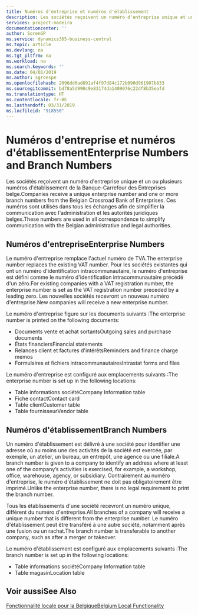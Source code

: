 ```yaml
---
title: Numéros d'entreprise et numéros d'établissement
description: Les sociétés reçoivent un numéro d'entreprise unique et un ou plusieurs numéros d'établissement de la Banque-Carrefour des Entreprises belge. Ces numéros sont utilisés dans tous les échanges afin de simplifier la communication avec l'administration et les autorités juridiques belges.
services: project-madeira
documentationcenter: ''
author: SorenGP
ms.service: dynamics365-business-central
ms.topic: article
ms.devlang: na
ms.tgt_pltfrm: na
ms.workload: na
ms.search.keywords: ''
ms.date: 04/01/2019
ms.author: sgroespe
ms.openlocfilehash: 2096dd6ad891af4f97d84c172b090d961907b833
ms.sourcegitcommit: bd78a5d990c9e83174da1409076c22df8b35eafd
ms.translationtype: HT
ms.contentlocale: fr-BE
ms.lasthandoff: 03/31/2019
ms.locfileid: "918550"
---
```

# <a name="enterprise-numbers-and-branch-numbers"></a><span data-ttu-id="111ee-104">Numéros d'entreprise et numéros d'établissement</span><span class="sxs-lookup"><span data-stu-id="111ee-104">Enterprise Numbers and Branch Numbers</span></span>
<span data-ttu-id="111ee-105">Les sociétés reçoivent un numéro d'entreprise unique et un ou plusieurs numéros d'établissement de la Banque-Carrefour des Entreprises belge.</span><span class="sxs-lookup"><span data-stu-id="111ee-105">Companies receive a unique enterprise number and one or more branch numbers from the Belgian Crossroad Bank of Enterprises.</span></span> <span data-ttu-id="111ee-106">Ces numéros sont utilisés dans tous les échanges afin de simplifier la communication avec l'administration et les autorités juridiques belges.</span><span class="sxs-lookup"><span data-stu-id="111ee-106">These numbers are used in all correspondence to simplify communication with the Belgian administrative and legal authorities.</span></span>  

## <a name="enterprise-numbers"></a><span data-ttu-id="111ee-107">Numéros d'entreprise</span><span class="sxs-lookup"><span data-stu-id="111ee-107">Enterprise Numbers</span></span>  
 <span data-ttu-id="111ee-108">Le numéro d'entreprise remplace l'actuel numéro de TVA.</span><span class="sxs-lookup"><span data-stu-id="111ee-108">The enterprise number replaces the existing VAT number.</span></span> <span data-ttu-id="111ee-109">Pour les sociétés existantes qui ont un numéro d'identification intracommunautaire, le numéro d'entreprise est défini comme le numéro d'identification intracommunautaire précédé d'un zéro.</span><span class="sxs-lookup"><span data-stu-id="111ee-109">For existing companies with a VAT registration number, the enterprise number is set as the VAT registration number preceded by a leading zero.</span></span> <span data-ttu-id="111ee-110">Les nouvelles sociétés recevront un nouveau numéro d'entreprise.</span><span class="sxs-lookup"><span data-stu-id="111ee-110">New companies will receive a new enterprise number.</span></span>  

 <span data-ttu-id="111ee-111">Le numéro d'entreprise figure sur les documents suivants :</span><span class="sxs-lookup"><span data-stu-id="111ee-111">The enterprise number is printed on the following documents:</span></span>  

-   <span data-ttu-id="111ee-112">Documents vente et achat sortants</span><span class="sxs-lookup"><span data-stu-id="111ee-112">Outgoing sales and purchase documents</span></span>  
-   <span data-ttu-id="111ee-113">États financiers</span><span class="sxs-lookup"><span data-stu-id="111ee-113">Financial statements</span></span>  
-   <span data-ttu-id="111ee-114">Relances client et factures d'intérêts</span><span class="sxs-lookup"><span data-stu-id="111ee-114">Reminders and finance charge memos</span></span>  
-   <span data-ttu-id="111ee-115">Formulaires et fichiers intracommunautaires</span><span class="sxs-lookup"><span data-stu-id="111ee-115">Intrastat forms and files</span></span>  

<span data-ttu-id="111ee-116">Le numéro d'entreprise est configuré aux emplacements suivants :</span><span class="sxs-lookup"><span data-stu-id="111ee-116">The enterprise number is set up in the following locations:</span></span>  

-   <span data-ttu-id="111ee-117">Table informations société</span><span class="sxs-lookup"><span data-stu-id="111ee-117">Company Information table</span></span>  
-   <span data-ttu-id="111ee-118">Fiche contact</span><span class="sxs-lookup"><span data-stu-id="111ee-118">Contact card</span></span>  
-   <span data-ttu-id="111ee-119">Table client</span><span class="sxs-lookup"><span data-stu-id="111ee-119">Customer table</span></span>  
-   <span data-ttu-id="111ee-120">Table fournisseur</span><span class="sxs-lookup"><span data-stu-id="111ee-120">Vendor table</span></span>  

## <a name="branch-numbers"></a><span data-ttu-id="111ee-121">Numéros d'établissement</span><span class="sxs-lookup"><span data-stu-id="111ee-121">Branch Numbers</span></span>  
 <span data-ttu-id="111ee-122">Un numéro d'établissement est délivré à une société pour identifier une adresse où au moins une des activités de la société est exercée, par exemple, un atelier, un bureau, un entrepôt, une agence ou une filiale.</span><span class="sxs-lookup"><span data-stu-id="111ee-122">A branch number is given to a company to identify an address where at least one of the company’s activities is exercised, for example, a workshop, office, warehouse, agency, or subsidiary.</span></span> <span data-ttu-id="111ee-123">Contrairement au numéro d'entreprise, le numéro d'établissement ne doit pas obligatoirement être imprimé.</span><span class="sxs-lookup"><span data-stu-id="111ee-123">Unlike the enterprise number, there is no legal requirement to print the branch number.</span></span>  

 <span data-ttu-id="111ee-124">Tous les établissements d'une société recevront un numéro unique, différent du numéro d'entreprise.</span><span class="sxs-lookup"><span data-stu-id="111ee-124">All branches of a company will receive a unique number that is different from the enterprise number.</span></span> <span data-ttu-id="111ee-125">Le numéro d'établissement peut être transféré à une autre société, notamment après une fusion ou un rachat.</span><span class="sxs-lookup"><span data-stu-id="111ee-125">The branch number is transferable to another company, such as after a merger or takeover.</span></span>  

 <span data-ttu-id="111ee-126">Le numéro d'établissement est configuré aux emplacements suivants :</span><span class="sxs-lookup"><span data-stu-id="111ee-126">The branch number is set up in the following locations:</span></span>  

-   <span data-ttu-id="111ee-127">Table informations société</span><span class="sxs-lookup"><span data-stu-id="111ee-127">Company Information table</span></span>  
-   <span data-ttu-id="111ee-128">Table magasin</span><span class="sxs-lookup"><span data-stu-id="111ee-128">Location table</span></span>  

## <a name="see-also"></a><span data-ttu-id="111ee-129">Voir aussi</span><span class="sxs-lookup"><span data-stu-id="111ee-129">See Also</span></span>  
 [<span data-ttu-id="111ee-130">Fonctionnalité locale pour la Belgique</span><span class="sxs-lookup"><span data-stu-id="111ee-130">Belgium Local Functionality</span></span>](belgium-local-functionality.md)
